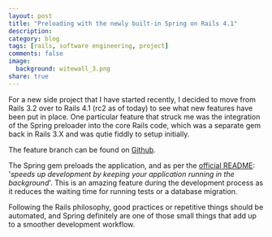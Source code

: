 ```yaml
---
layout: post
title: "Preloading with the newly built-in Spring on Rails 4.1"
description:
category: blog
tags: [rails, software engineering, project]
comments: false
image:
  background: witewall_3.png
share: true
---
```


For a new side project that I have started recently, I decided to move from Rails 3.2 over to Rails 4.1 (rc2 as of today) to see what new features have been put in place.
One particular feature that struck me was the integration of the Spring preloader into the core Rails code, which was a separate gem back in Rails 3.X and was qutie fiddly to setup initially.

The feature branch can be found on [Github](https://github.com/rails/rails/pull/12958).

The Spring gem preloads the application, and as per the [official README](https://github.com/rails/spring#readme): '*speeds up development by keeping your application running in the background*'. 
This is an amazing feature during the development process as it reduces the waiting time for running tests or a database migration.

Following the Rails philosophy, good practices or repetitive things should be automated, and Spring definitely are one of those small things that add up to a smoother development workflow.
